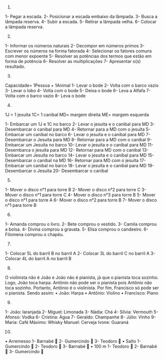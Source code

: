 1) 
1- Pegar a escada.
2- Posicionar a escada embaixo da lâmpada.
3- Busca a lâmpada reserva.
4- Subir a escada.
5- Retirar a lâmpada velha.
6- Colocar a lâmpada reserva.

2) 
1- Informar os números naturais 
2- Decompor em números primos 
3- Escrever os números na forma fatorada
4- Selecionar os fatores comuns com menor expoente 
5- Resolver as potências dos termos que estão em forma de potência 
6- Resolver as multiplicações
7- Apresentar o(s) resultado.

3)
Capacidade= 1Pessoa + 1Animal
1- Levar o bode 
2- Volta com o barco vazio 
3- Levar o lobo 
4- Volta com o bode 
5- Deixa o bode 
6- Leva a Alfafa 
7- Volta com o barco vazio 
8- Leva o bode 

4)
1J = 1 jesuíta
1C= 1 canibal 
MD= margem direita 
ME= margem esquerda

1- Embarcar um 1J e 1C no barco 
2- Levar o jesuíta e o canibal para MD
3- Desembarcar o canibal para MD
4- Retornar para a MD com o jesuíta 
5- Embarcar um canibal no barco 
6- Levar o jesuíta e o canibal para MD
7- Desembarcar o Jesuíta para MD
8- Retornar para a MD com o canibal 
9- Embarcar um Jesuíta no barco
10- Levar o jesuíta e o canibal para MD
11- Desembarca o jesuíta para MD 
12- Retornar para MD com o canibal 
13- Embarcar um Jesuíta no barco 
14- Levar o jesuíta e o canibal para MD
15- Desembarcar o canibal na MD
16- Retornar para MD com o jesuíta 
17- Embarcar um canibal no barco 
18- Levar o jesuíta e o canibal para MD
19- Desembarcar o Jesuíta 
20- Desembarcar o canibal


5)
1- Mover o disco n°1 para torre B
2- Mover o disco n°2 para torre C
3- Mover o disco n°1 para torre C
4- Mover o disco n°3 para torre B
5- Mover o disco n°1 para torre A
6- Mover o disco n°2 para torre B
7- Mover o disco n°1 para torre B

6) 
1- Amanda comprou o livro.
2- Bete comprou o vestido.
3- Camila comprou a bolsa.
4- Divina comprou a gravata.
5- Elisa comprou o candeeiro.
6- Filomena comprou o chapéu.

7) 
1- Colocar 5L do barril B no barril A
2- Colocar 3L do barril C no barril A
3- Colocar 4L do barril A no barril B

8)
O violinista não é João e João não é pianista, já que o pianista toca sozinho.
Logo, João toca harpa.
Antônio não pode ser o pianista pois Antônio não toca sozinho.
Portanto, Antônio é o violinista.
Por fim, Francisco só pode ser o pianista. Sendo assim:
• João: Harpa 
• Antônio: Violino 
• Francisco: Piano

9) 
1- João: laranjada 
2- Miguel: Limonada 
3- Nádia: Chá 
4- Sílvia: Vermouth 
5- Afonso: Vodka
6- Cristina: Água 
7- Geraldo: Champanhe 
8- Júlio: Vinho 
9- Maria: Café 
Máximo: Whisky 
Manuel: Cerveja 
Ivone: Guaraná

10) 
• Arremesso 
1- Barnabé    🥇
2- Gumercindo 🥈
3- Teodoro    🥉
• Salto 
1- Gumercindo 🥇
2- Teodoro    🥈
3- Barnabé    🥉
• 100 m
1- Teodoro    🥇
2- Barnabé    🥈
3- Gumercindo 🥉


